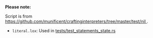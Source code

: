 <!--
Date Created: 17/07/2025.
-->

**Please note:**

Script is from 
[ https://github.com/munificent/craftinginterpreters/tree/master/test/nil ](https://github.com/munificent/craftinginterpreters/tree/master/test/nil).

- `literal.lox`: Used in [tests/test_statements_state.rs](https://github.com/behai-nguyen/rlox/blob/main/tests/test_statements_state.rs)